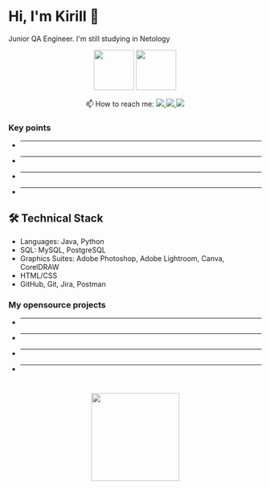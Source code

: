 # Hi, I'm Kirill 👋
Junior QA Engineer. I'm still studying in Netology

<p align='center'>
   <a href="https://github-readme-stats.vercel.app/api?username=druffy10&show_icons=true&count_private=true"><img
           height=80
           src="https://github-readme-stats.vercel.app/api?username=druffy10&show_icons=true&count_private=true"/></a>
   <a href="https://github.com/druffy10/github-readme-stats"><img height=80
                                                                  src="https://github-readme-stats.vercel.app/api/top-langs/?username=druffy10&layout=compact"/></a>
</p>

<p align='center'>
   
<p align='center'>
   📫 How to reach me: 
   <a href="https://www.linkedin.com/in/d1sam/">
       <img src="https://img.shields.io/badge/linkedin-%230077B5.svg?&style=for-the-badge&logo=linkedin&logoColor=white"/>
   </a>
   <a href="https://t.me/mostslow">
       <img src="https://img.shields.io/badge/Telegram-2CA5E0?style=for-the-badge&logo=telegram&logoColor=white"/>
    <a href="d1sam.dot@gmail.com">
       <img src="https://img.shields.io/badge/Gmail-D14836?style=for-the-badge&logo=gmail&logoColor=white"/>
   </a>
   </a>
</p>


### Key points
*   ---
*   ---
*   ---
*   ---

## 🛠 Technical Stack
*   Languages: Java, Python 
*   SQL: MySQL, PostgreSQL
*   Graphics Suites: Adobe Photoshop, Adobe Lightroom, Canva, CorelDRAW  
*   HTML/CSS
*   GitHub, Git, Jira, Postman

### My opensource projects

*   ---
*   ---
*   ---
*   ---

<div align="center" style="margin: 40px 0">
   <a href="https://github.com/druffy10/github-profile-views-counter">
       <img width="175px" src="https://komarev.com/ghpvc/?username=druffy10&color=DE002D">
   </a>
</div>